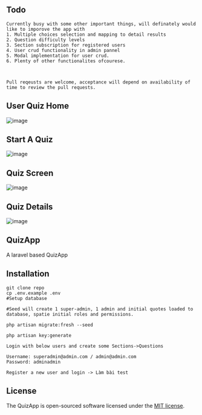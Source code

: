 ## Todo
```
Currently busy with some other important things, will definately would like to imporove the app with
1. Multiple choices selection and mapping to detail results
2. Question difficulty levels
3. Section subscription for registered users
4. User crud functionality in admin pannel
5. Modal implementation for user crud.
6. Plenty of other functionalites ofcourese.



Pull reqeusts are welcome, acceptance will depend on availability of time to review the pull requests.

```

## User Quiz Home
![image](https://user-images.githubusercontent.com/52659978/130816735-6e881068-360d-4930-8d1b-333f9055719a.png)

## Start A Quiz
![image](https://user-images.githubusercontent.com/52659978/130816837-77995e62-a1c3-4f58-8f1a-d43f76fd8f69.png)

## Quiz Screen
![image](https://user-images.githubusercontent.com/52659978/130816969-3025d9bf-3960-4b1e-a404-03971ab62d58.png)


## Quiz Details
![image](https://user-images.githubusercontent.com/52659978/130817166-73e83d99-d2ae-4bcb-8f03-cfa2b7c11491.png)

## QuizApp
A laravel based QuizApp


## Installation


```
git clone repo
cp .env.example .env
#Setup database 

#Seed will create 1 super-admin, 1 admin and initial quotes loaded to database, spatie initial roles and permissions.

php artisan migrate:fresh --seed

php artisan key:generate

```

```
Login with below users and create some Sections->Questions 

Username: superadmin@admin.com / admin@admin.com
Password: adminadmin
```


```
Register a new user and login -> Làm bài test

```
## License

The QuizApp is open-sourced software licensed under the [MIT license](https://opensource.org/licenses/MIT).
